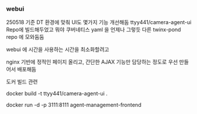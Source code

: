 ### webui


250518 기준 DT 환경에 맞춰 UI도 몇가지 기능 개선해둠
ttyy441/camera-agent-ui Repo에 빌드해두었고 뭐야 쿠버네티스  yaml 을 언제나 그렇듯 다른 twinx-pond repo 에 모와둠둠

webui 에 시간을 사용하는 시간을 최소화할려고

nginx 기반에 정적인 페이지 올리고, 간단한 AJAX 기능만 담당하는 정도로 우선 만들어서 배포해둠


도커 빌드 관련

docker build -t ttyy441/camera-agent-ui .

docker run -d -p 3111:8111 agent-management-frontend
